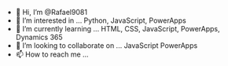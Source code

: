 - 👋 Hi, I’m @Rafael9081
- 👀 I’m interested in ... Python, JavaScript, PowerApps 
- 🌱 I’m currently learning ... HTML, CSS, JavaScript, PowerApps, Dynamics 365
- 💞️ I’m looking to collaborate on ... JavaScript PowerApps 
- 📫 How to reach me ...

<!---
Rafael9081/Rafael9081 is a ✨ special ✨ repository because its `README.md` (this file) appears on your GitHub profile.
You can click the Preview link to take a look at your changes.
--->
